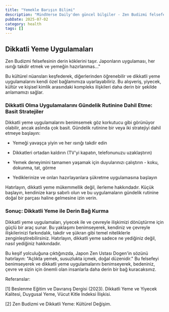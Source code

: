 ```yaml
---
title: "Yemekle Barışın Bilimi"
description: "MindVerse Daily'den güncel bilgiler - Zen Budizmi felsefesinin derin köklerini taşır"
pubDate: 2025-07-02
category: health
tags: []
---
```


## Dikkatli Yeme Uygulamaları

Zen Budizmi felsefesinin derin köklerini taşır. Japonların uygulaması, her ısırığı takdir etmek ve yemeğin hazırlanmas..."

Bu kültürel nüansları keşfederek, diğerlerinden öğrenebilir ve dikkatli yeme uygulamalarını kendi özel bağlamımıza uyarlayabiliriz. Bu alışveriş, yiyecek, kültür ve kişisel kimlik arasındaki kompleks ilişkileri daha derin bir şekilde anlamamızı sağlar.

### **Dikkatli Olma Uygulamalarını Gündelik Rutinine Dahil Etme: Basit Stratejiler**

Dikkatli yeme uygulamalarını benimsemek göz korkutucu gibi görünüyor olabilir, ancak aslında çok basit. Gündelik rutinine bir veya iki stratejiyi dahil etmeye başlayın:

* Yemeği yavaşça yiyin ve her ısırığı takdir edin

* Dikkatleri ortadan kaldırın (TV'yi kapatın, telefonunuzu uzaklaştırın)

* Yemek deneyimini tamamen yaşamak için duyularınızı çalıştırın - koku, dokunma, tat, görme

* Yediklerinize ve onları hazırlayanlara şükretme uygulamasına başlayın

Hatırlayın, dikkatli yeme mükemmellik değil, ilerleme hakkındadır. Küçük başlayın, kendinize karşı sabırlı olun ve bu uygulamaların gündelik rutinine doğal bir parçası haline gelmesine izin verin.

### **Sonuç: Dikkatli Yeme ile Derin Bağ Kurma**

Dikkatli yeme uygulamaları, yiyecek ile ve çevreyle ilişkimizi dönüştürme için güçlü bir araç sunar. Bu yaklaşımı benimseyerek, kendiniz ve çevreyle ilişkilerinizi farkındalık, takdir ve şükran gibi temel niteliklerle zenginleştirebilirsiniz. Hatırlayın, dikkatli yeme sadece ne yediğiniz değil, nasıl yediğiniz hakkındadır.

Bu keşif yolculuğuna çıktığınızda, Japon Zen Ustası Dogen'in sözünü hatırlayın: "Açlıkta yemek, susuzlukta içmek, doğal düzenidir." Bu felsefeyi benimseyerek ve dikkatli yeme uygulamalarını benimseyerek, bedeniniz, çevre ve sizin için önemli olan insanlarla daha derin bir bağ kuracaksınız.

Referanslar:

[1] Beslenme Eğitim ve Davranış Dergisi (2023). Dikkatli Yeme ve Yiyecek Kalitesi, Duygusal Yeme, Vücut Kitle İndeksi İlişkisi.

[2] Zen Budizmi ve Dikkatli Yeme: Kültürel Değişim.
